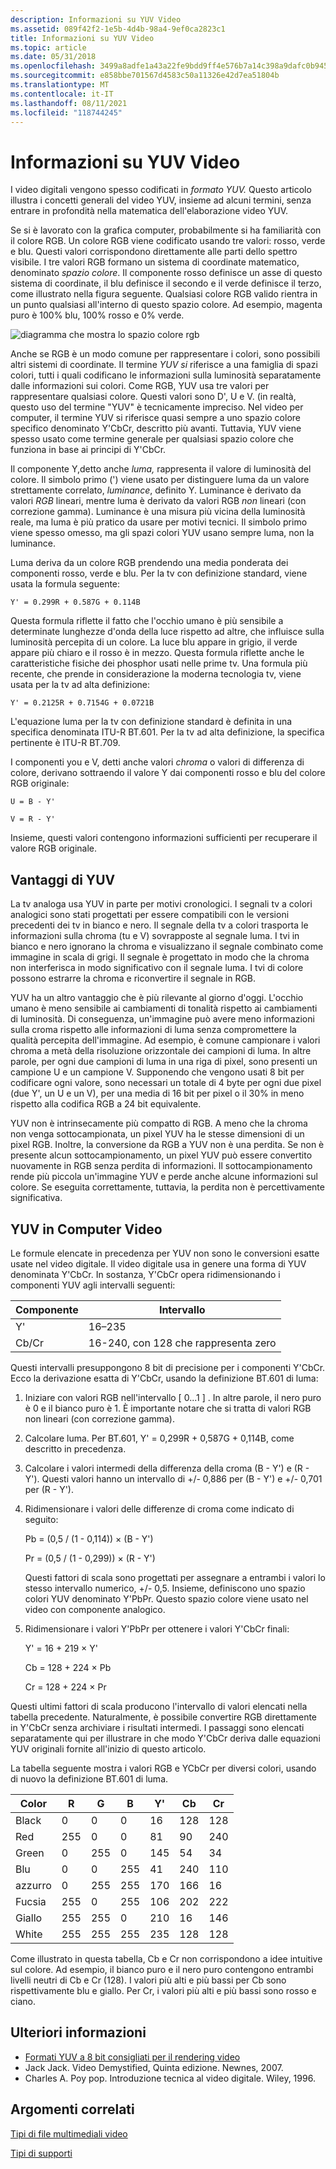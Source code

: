 ```yaml
---
description: Informazioni su YUV Video
ms.assetid: 089f42f2-1e5b-4d4b-98a4-9ef0ca2823c1
title: Informazioni su YUV Video
ms.topic: article
ms.date: 05/31/2018
ms.openlocfilehash: 3499a8adfe1a43a22fe9bdd9ff4e576b7a14c398a9dafc0b945647d7225ad581
ms.sourcegitcommit: e858bbe701567d4583c50a11326e42d7ea51804b
ms.translationtype: MT
ms.contentlocale: it-IT
ms.lasthandoff: 08/11/2021
ms.locfileid: "118744245"
---
```

# <a name="about-yuv-video"></a>Informazioni su YUV Video

I video digitali vengono spesso codificati in *formato YUV.* Questo articolo illustra i concetti generali del video YUV, insieme ad alcuni termini, senza entrare in profondità nella matematica dell'elaborazione video YUV.

Se si è lavorato con la grafica computer, probabilmente si ha familiarità con il colore RGB. Un colore RGB viene codificato usando tre valori: rosso, verde e blu. Questi valori corrispondono direttamente alle parti dello spettro visibile. I tre valori RGB formano un sistema di coordinate matematico, denominato *spazio colore*. Il componente rosso definisce un asse di questo sistema di coordinate, il blu definisce il secondo e il verde definisce il terzo, come illustrato nella figura seguente. Qualsiasi colore RGB valido rientra in un punto qualsiasi all'interno di questo spazio colore. Ad esempio, magenta puro è 100% blu, 100% rosso e 0% verde.

![diagramma che mostra lo spazio colore rgb](images/8ec60365-ed5c-41f7-9da9-be46aa82896a.gif)

Anche se RGB è un modo comune per rappresentare i colori, sono possibili altri sistemi di coordinate. Il termine *YUV si* riferisce a una famiglia di spazi colori, tutti i quali codificano le informazioni sulla luminosità separatamente dalle informazioni sui colori. Come RGB, YUV usa tre valori per rappresentare qualsiasi colore. Questi valori sono D', U e V. (in realtà, questo uso del termine "YUV" è tecnicamente impreciso. Nel video per computer, il termine YUV si riferisce quasi sempre a uno spazio colore specifico denominato Y'CbCr, descritto più avanti. Tuttavia, YUV viene spesso usato come termine generale per qualsiasi spazio colore che funziona in base ai principi di Y'CbCr.

Il componente Y,detto anche *luma,* rappresenta il valore di luminosità del colore. Il simbolo primo (') viene usato per distinguere luma da un valore strettamente correlato, *luminance*, definito Y. Luminance è derivato da valori *RGB* lineari, mentre luma è derivato da valori RGB *non* lineari (con correzione gamma). Luminance è una misura più vicina della luminosità reale, ma luma è più pratico da usare per motivi tecnici. Il simbolo primo viene spesso omesso, ma gli spazi colori YUV usano sempre luma, non la luminance.

Luma deriva da un colore RGB prendendo una media ponderata dei componenti rosso, verde e blu. Per la tv con definizione standard, viene usata la formula seguente:

`Y' = 0.299R + 0.587G + 0.114B`

Questa formula riflette il fatto che l'occhio umano è più sensibile a determinate lunghezze d'onda della luce rispetto ad altre, che influisce sulla luminosità percepita di un colore. La luce blu appare in grigio, il verde appare più chiaro e il rosso è in mezzo. Questa formula riflette anche le caratteristiche fisiche dei phosphor usati nelle prime tv. Una formula più recente, che prende in considerazione la moderna tecnologia tv, viene usata per la tv ad alta definizione:

`Y' = 0.2125R + 0.7154G + 0.0721B`

L'equazione luma per la tv con definizione standard è definita in una specifica denominata ITU-R BT.601. Per la tv ad alta definizione, la specifica pertinente è ITU-R BT.709.

I componenti you e V, detti  anche valori *chroma* o valori di differenza di colore, derivano sottraendo il valore Y dai componenti rosso e blu del colore RGB originale:

`U = B - Y'`

`V = R - Y'`

Insieme, questi valori contengono informazioni sufficienti per recuperare il valore RGB originale.

## <a name="benefits-of-yuv"></a>Vantaggi di YUV

La tv analoga usa YUV in parte per motivi cronologici. I segnali tv a colori analogici sono stati progettati per essere compatibili con le versioni precedenti dei tv in bianco e nero. Il segnale della tv a colori trasporta le informazioni sulla chroma (tu e V) sovrapposte al segnale luma. I tvi in bianco e nero ignorano la chroma e visualizzano il segnale combinato come immagine in scala di grigi. Il segnale è progettato in modo che la chroma non interferisca in modo significativo con il segnale luma. I tvi di colore possono estrarre la chroma e riconvertire il segnale in RGB.

YUV ha un altro vantaggio che è più rilevante al giorno d'oggi. L'occhio umano è meno sensibile ai cambiamenti di tonalità rispetto ai cambiamenti di luminosità. Di conseguenza, un'immagine può avere meno informazioni sulla croma rispetto alle informazioni di luma senza compromettere la qualità percepita dell'immagine. Ad esempio, è comune campionare i valori chroma a metà della risoluzione orizzontale dei campioni di luma. In altre parole, per ogni due campioni di luma in una riga di pixel, sono presenti un campione U e un campione V. Supponendo che vengono usati 8 bit per codificare ogni valore, sono necessari un totale di 4 byte per ogni due pixel (due Y', un U e un V), per una media di 16 bit per pixel o il 30% in meno rispetto alla codifica RGB a 24 bit equivalente.

YUV non è intrinsecamente più compatto di RGB. A meno che la chroma non venga sottocampionata, un pixel YUV ha le stesse dimensioni di un pixel RGB. Inoltre, la conversione da RGB a YUV non è una perdita. Se non è presente alcun sottocampionamento, un pixel YUV può essere convertito nuovamente in RGB senza perdita di informazioni. Il sottocampionamento rende più piccola un'immagine YUV e perde anche alcune informazioni sul colore. Se eseguita correttamente, tuttavia, la perdita non è percettivamente significativa.

## <a name="yuv-in-computer-video"></a>YUV in Computer Video

Le formule elencate in precedenza per YUV non sono le conversioni esatte usate nel video digitale. Il video digitale usa in genere una forma di YUV denominata Y'CbCr. In sostanza, Y'CbCr opera ridimensionando i componenti YUV agli intervalli seguenti:



| Componente | Intervallo                              |
|-----------|------------------------------------|
| Y'        | 16–235                             |
| Cb/Cr     | 16-240, con 128 che rappresenta zero |



 

Questi intervalli presuppongono 8 bit di precisione per i componenti Y'CbCr. Ecco la derivazione esatta di Y'CbCr, usando la definizione BT.601 di luma:

1.  Iniziare con valori RGB nell'intervallo \[ 0...1 \] . In altre parole, il nero puro è 0 e il bianco puro è 1. È importante notare che si tratta di valori RGB non lineari (con correzione gamma).
2.  Calcolare luma. Per BT.601, Y' = 0,299R + 0,587G + 0,114B, come descritto in precedenza.
3.  Calcolare i valori intermedi della differenza della croma (B - Y') e (R - Y'). Questi valori hanno un intervallo di +/- 0,886 per (B - Y') e +/- 0,701 per (R - Y').
4.  Ridimensionare i valori delle differenze di croma come indicato di seguito:

    Pb = (0,5 / (1 - 0,114)) × (B - Y')

    Pr = (0,5 / (1 - 0,299)) × (R - Y')

    Questi fattori di scala sono progettati per assegnare a entrambi i valori lo stesso intervallo numerico, +/- 0,5. Insieme, definiscono uno spazio colori YUV denominato Y'PbPr. Questo spazio colore viene usato nel video con componente analogico.

5.  Ridimensionare i valori Y'PbPr per ottenere i valori Y'CbCr finali:

    Y' = 16 + 219 × Y'

    Cb = 128 + 224 × Pb

    Cr = 128 + 224 × Pr

Questi ultimi fattori di scala producono l'intervallo di valori elencati nella tabella precedente. Naturalmente, è possibile convertire RGB direttamente in Y'CbCr senza archiviare i risultati intermedi. I passaggi sono elencati separatamente qui per illustrare in che modo Y'CbCr deriva dalle equazioni YUV originali fornite all'inizio di questo articolo.

La tabella seguente mostra i valori RGB e YCbCr per diversi colori, usando di nuovo la definizione BT.601 di luma.



| Color   | R   | G   | B   | Y'  | Cb  | Cr  |
|---------|-----|-----|-----|-----|-----|-----|
| Black   | 0   | 0   | 0   | 16  | 128 | 128 |
| Red     | 255 | 0   | 0   | 81  | 90  | 240 |
| Green   | 0   | 255 | 0   | 145 | 54  | 34  |
| Blu    | 0   | 0   | 255 | 41  | 240 | 110 |
| azzurro    | 0   | 255 | 255 | 170 | 166 | 16  |
| Fucsia | 255 | 0   | 255 | 106 | 202 | 222 |
| Giallo  | 255 | 255 | 0   | 210 | 16  | 146 |
| White   | 255 | 255 | 255 | 235 | 128 | 128 |



 

Come illustrato in questa tabella, Cb e Cr non corrispondono a idee intuitive sul colore. Ad esempio, il bianco puro e il nero puro contengono entrambi livelli neutri di Cb e Cr (128). I valori più alti e più bassi per Cb sono rispettivamente blu e giallo. Per Cr, i valori più alti e più bassi sono rosso e ciano.

## <a name="for-more-information"></a>Ulteriori informazioni

-   [Formati YUV a 8 bit consigliati per il rendering video](recommended-8-bit-yuv-formats-for-video-rendering.md)
-   Jack Jack. Video Demystified, Quinta edizione. Newnes, 2007.
-   Charles A. Poy pop. Introduzione tecnica al video digitale. Wiley, 1996.

## <a name="related-topics"></a>Argomenti correlati

<dl> <dt>

[Tipi di file multimediali video](video-media-types.md)
</dt> <dt>

[Tipi di supporti](media-types.md)
</dt> </dl>

 

 



